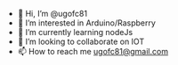 - 👋 Hi, I’m @ugofc81
- 👀 I’m interested in Arduino/Raspberry
- 🌱 I’m currently learning nodeJs
- 💞️ I’m looking to collaborate on IOT
- 📫 How to reach me ugofc81@gmail.com

<!---
ugofc81/ugofc81 is a ✨ special ✨ repository because its `README.md` (this file) appears on your GitHub profile.
You can click the Preview link to take a look at your changes.
--->

